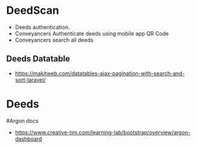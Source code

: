 # DeedScan


* Deeds authentication.  
* Conveyancers Authenticate deeds using mobile app QR Code
* Conveyancers search all deeds

## Deeds Datatable
* https://makitweb.com/datatables-ajax-pagination-with-search-and-sort-laravel/

# Deeds

#Argon docs
* https://www.creative-tim.com/learning-lab/bootstrap/overview/argon-dashboard
